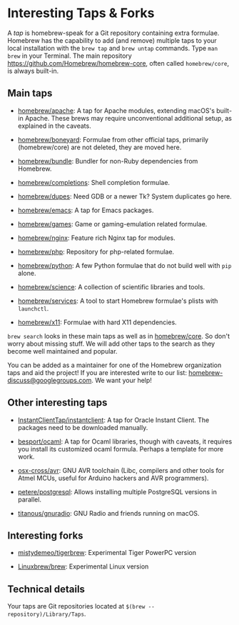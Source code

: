 # Interesting Taps & Forks

A _tap_ is homebrew-speak for a Git repository containing extra formulae.
Homebrew has the capability to add (and remove) multiple taps to your local installation with the `brew tap` and `brew untap` commands. Type `man brew` in your Terminal. The main repository <https://github.com/Homebrew/homebrew-core>, often called `homebrew/core`, is always built-in.

## Main taps

*   [homebrew/apache](https://github.com/Homebrew/homebrew-apache): A tap for Apache modules, extending macOS's built-in Apache. These brews may require unconventional additional setup, as explained in the caveats.

*   [homebrew/boneyard](https://github.com/Homebrew/homebrew-boneyard): Formulae from other official taps, primarily (homebrew/core) are not deleted, they are moved here.

*   [homebrew/bundle](https://github.com/Homebrew/homebrew-bundle): Bundler for non-Ruby dependencies from Homebrew.

*   [homebrew/completions](https://github.com/Homebrew/homebrew-completions): Shell completion formulae.

*   [homebrew/dupes](https://github.com/Homebrew/homebrew-dupes): Need GDB or a newer Tk? System duplicates go here.

*   [homebrew/emacs](https://github.com/Homebrew/homebrew-emacs): A tap for Emacs packages.

*   [homebrew/games](https://github.com/Homebrew/homebrew-games): Game or gaming-emulation related formulae.

*   [homebrew/nginx](https://github.com/Homebrew/homebrew-nginx): Feature rich Nginx tap for modules.

*   [homebrew/php](https://github.com/Homebrew/homebrew-php): Repository for php-related formulae.

*   [homebrew/python](https://github.com/Homebrew/homebrew-python): A few Python formulae that do not build well with `pip` alone.

*   [homebrew/science](https://github.com/Homebrew/homebrew-science): A collection of scientific libraries and tools.

*   [homebrew/services](https://github.com/Homebrew/homebrew-services): A tool to start Homebrew formulae's plists with `launchctl`.

*   [homebrew/x11](https://github.com/Homebrew/homebrew-x11): Formulae with hard X11 dependencies.

`brew search` looks in these main taps as well as in [homebrew/core](https://github.com/Homebrew/homebrew-core). So don't worry about missing stuff. We will add other taps to the search as they become well maintained and popular.

You can be added as a maintainer for one of the Homebrew organization taps and aid the project! If you are interested write to our list: homebrew-discuss@googlegroups.com. We want your help!

## Other interesting taps

*   [InstantClientTap/instantclient](https://github.com/InstantClientTap/homebrew-instantclient): A tap for Oracle Instant Client. The packages need to be downloaded manually.

*   [besport/ocaml](https://github.com/besport/homebrew-ocaml): A tap for Ocaml libraries, though with caveats, it requires you install its customized ocaml formula. Perhaps a template for more work.

*   [osx-cross/avr](https://github.com/osx-cross/homebrew-avr): GNU AVR toolchain (Libc, compilers and other tools for Atmel MCUs, useful for Arduino hackers and AVR programmers).

*   [petere/postgresql](https://github.com/petere/homebrew-postgresql): Allows installing multiple PostgreSQL versions in parallel.

*   [titanous/gnuradio](https://github.com/titanous/homebrew-gnuradio):  GNU Radio and friends running on macOS.

## Interesting forks

*   [mistydemeo/tigerbrew](https://github.com/mistydemeo/tigerbrew): Experimental Tiger PowerPC version

*   [Linuxbrew/brew](https://github.com/Linuxbrew/brew): Experimental Linux version

## Technical details

Your taps are Git repositories located at `$(brew --repository)/Library/Taps`.
